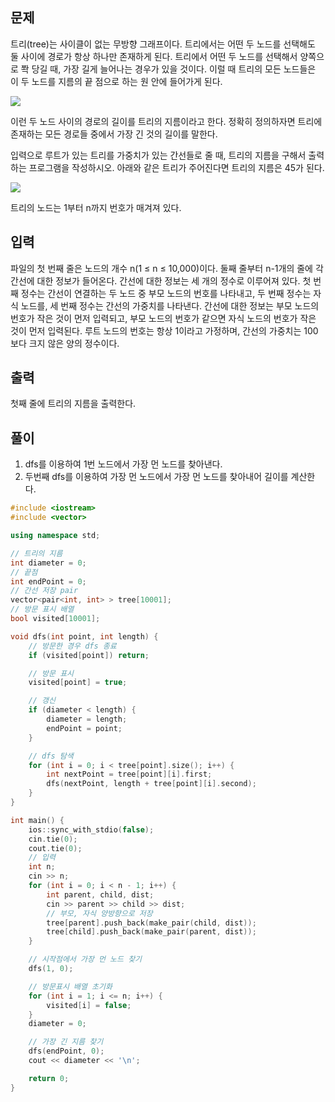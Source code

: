 ## 문제
트리(tree)는 사이클이 없는 무방향 그래프이다. 트리에서는 어떤 두 노드를 선택해도 둘 사이에 경로가 항상 하나만 존재하게 된다. 트리에서 어떤 두 노드를 선택해서 양쪽으로 쫙 당길 때, 가장 길게 늘어나는 경우가 있을 것이다. 이럴 때 트리의 모든 노드들은 이 두 노드를 지름의 끝 점으로 하는 원 안에 들어가게 된다.

<img src="https://www.acmicpc.net/JudgeOnline/upload/201007/ttrrtrtr.png" />

이런 두 노드 사이의 경로의 길이를 트리의 지름이라고 한다. 정확히 정의하자면 트리에 존재하는 모든 경로들 중에서 가장 긴 것의 길이를 말한다.

입력으로 루트가 있는 트리를 가중치가 있는 간선들로 줄 때, 트리의 지름을 구해서 출력하는 프로그램을 작성하시오. 아래와 같은 트리가 주어진다면 트리의 지름은 45가 된다.

<img src="https://www.acmicpc.net/JudgeOnline/upload/201007/tttttt.png" />

트리의 노드는 1부터 n까지 번호가 매겨져 있다.

## 입력
파일의 첫 번째 줄은 노드의 개수 n(1 ≤ n ≤ 10,000)이다. 둘째 줄부터 n-1개의 줄에 각 간선에 대한 정보가 들어온다. 간선에 대한 정보는 세 개의 정수로 이루어져 있다. 첫 번째 정수는 간선이 연결하는 두 노드 중 부모 노드의 번호를 나타내고, 두 번째 정수는 자식 노드를, 세 번째 정수는 간선의 가중치를 나타낸다. 간선에 대한 정보는 부모 노드의 번호가 작은 것이 먼저 입력되고, 부모 노드의 번호가 같으면 자식 노드의 번호가 작은 것이 먼저 입력된다. 루트 노드의 번호는 항상 1이라고 가정하며, 간선의 가중치는 100보다 크지 않은 양의 정수이다.

## 출력
첫째 줄에 트리의 지름을 출력한다.

## 풀이
1. dfs를 이용하여 1번 노드에서 가장 먼 노드를 찾아낸다.
2. 두번째 dfs를 이용하여 가장 먼 노드에서 가장 먼 노드를 찾아내어 길이를 계산한다.

```cpp
#include <iostream>
#include <vector>

using namespace std;

// 트리의 지름
int diameter = 0;
// 끝점
int endPoint = 0;
// 간선 저장 pair
vector<pair<int, int> > tree[10001];
// 방문 표시 배열
bool visited[10001];

void dfs(int point, int length) {
    // 방문한 경우 dfs 종료
    if (visited[point]) return;

    // 방문 표시
    visited[point] = true;

    // 갱신
    if (diameter < length) {
        diameter = length;
        endPoint = point;
    }

    // dfs 탐색
    for (int i = 0; i < tree[point].size(); i++) {
        int nextPoint = tree[point][i].first;
        dfs(nextPoint, length + tree[point][i].second);
    }
}

int main() {
    ios::sync_with_stdio(false);
    cin.tie(0);
    cout.tie(0);
    // 입력
    int n;
    cin >> n;
    for (int i = 0; i < n - 1; i++) {
        int parent, child, dist;
        cin >> parent >> child >> dist;
        // 부모, 자식 양방향으로 저장
        tree[parent].push_back(make_pair(child, dist));
        tree[child].push_back(make_pair(parent, dist));
    }

    // 시작점에서 가장 먼 노드 찾기
    dfs(1, 0);

    // 방문표시 배열 초기화
    for (int i = 1; i <= n; i++) {
        visited[i] = false;
    }
    diameter = 0;

    // 가장 긴 지름 찾기
    dfs(endPoint, 0);
    cout << diameter << '\n';

    return 0;
}
```
